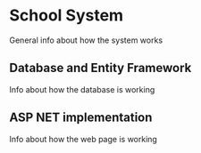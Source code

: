 # School System

General info about how the system works


## Database and Entity Framework

Info about how the database is working

## ASP NET implementation

Info about how the web page is working